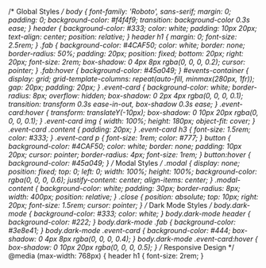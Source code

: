 /* Global Styles */
body {
    font-family: 'Roboto', sans-serif;
    margin: 0;
    padding: 0;
    background-color: #f4f4f9;
    transition: background-color 0.3s ease;
}
header {
    background-color: #333;
    color: white;
    padding: 10px 20px;
    text-align: center;
    position: relative;
}
header h1 {
    margin: 0;
    font-size: 2.5rem;
}
.fab {
    background-color: #4CAF50;
    color: white;
    border: none;
    border-radius: 50%;
    padding: 20px;
    position: fixed;
    bottom: 20px;
    right: 20px;
    font-size: 2rem;
    box-shadow: 0 4px 8px rgba(0, 0, 0, 0.2);
    cursor: pointer;
}
.fab:hover {
    background-color: #45a049;
}
#events-container {
    display: grid;
    grid-template-columns: repeat(auto-fill, minmax(280px, 1fr));
    gap: 20px;
    padding: 20px;
}
.event-card {
    background-color: white;
    border-radius: 8px;
    overflow: hidden;
    box-shadow: 0 2px 4px rgba(0, 0, 0, 0.1);
    transition: transform 0.3s ease-in-out, box-shadow 0.3s ease;
}
.event-card:hover {
    transform: translateY(-10px);
    box-shadow: 0 10px 20px rgba(0, 0, 0, 0.1);
}
.event-card img {
    width: 100%;
    height: 180px;
    object-fit: cover;
}
.event-card .content {
    padding: 20px;
}
.event-card h3 {
    font-size: 1.5rem;
    color: #333;
}
.event-card p {
    font-size: 1rem;
    color: #777;
}
button {
    background-color: #4CAF50;
    color: white;
    border: none;
    padding: 10px 20px;
    cursor: pointer;
    border-radius: 4px;
    font-size: 1rem;
}
button:hover {
    background-color: #45a049;
}
/* Modal Styles */
.modal {
    display: none;
    position: fixed;
    top: 0;
    left: 0;
    width: 100%;
    height: 100%;
    background-color: rgba(0, 0, 0, 0.6);
    justify-content: center;
    align-items: center;
}
.modal-content {
    background-color: white;
    padding: 30px;
    border-radius: 8px;
    width: 400px;
    position: relative;
}
.close {
    position: absolute;
    top: 10px;
    right: 20px;
    font-size: 1.5rem;
    cursor: pointer;
}
/* Dark Mode Styles */
body.dark-mode {
    background-color: #333;
    color: white;
}
body.dark-mode header {
    background-color: #222;
}
body.dark-mode .fab {
    background-color: #3e8e41;
}
body.dark-mode .event-card {
    background-color: #444;
    box-shadow: 0 4px 8px rgba(0, 0, 0, 0.4);
}
body.dark-mode .event-card:hover {
    box-shadow: 0 10px 20px rgba(0, 0, 0, 0.5);
}
/* Responsive Design */
@media (max-width: 768px) {
    header h1 {
        font-size: 2rem;
    }

